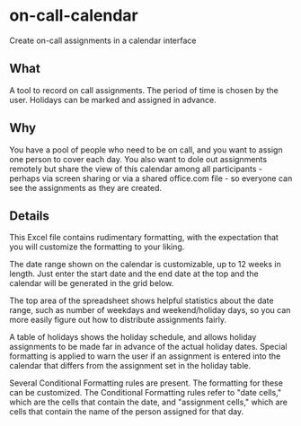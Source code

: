 # on-call-calendar
Create on-call assignments in a calendar interface

## What

A tool to record on call assignments. The period of time is chosen by the user. Holidays can be marked and assigned in advance.

## Why

You have a pool of people who need to be on call, and you want to assign one person to cover each day. You also want to dole out assignments remotely but share the view of this calendar among all participants - perhaps via screen sharing or via a shared office.com file - so everyone can see the assignments as they are created.

## Details

This Excel file contains rudimentary formatting, with the expectation that you will customize the formatting to your liking.

The date range shown on the calendar is customizable, up to 12 weeks in length. Just enter the start date and the end date at the top and the calendar will be generated in the grid below.

The top area of the spreadsheet shows helpful statistics about the date range, such as number of weekdays and weekend/holiday days, so you can more easily figure out how to distribute assignments fairly.

A table of holidays shows the holiday schedule, and allows holiday assignments to be made far in advance of the actual holiday dates. Special formatting is applied to warn the user if an assignment is entered into the calendar that differs from the assignment set in the holiday table.

Several Conditional Formatting rules are present. The formatting for these can be customized. The Conditional Formatting rules refer to "date cells," which are the cells that contain the date, and "assignment cells," which are cells that contain the name of the person assigned for that day.